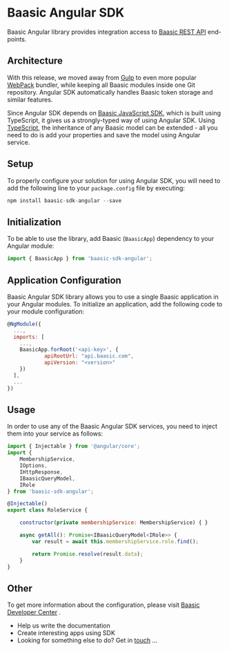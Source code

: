 # Baasic Angular SDK

Baasic Angular library provides integration access to [Baasic REST API](http://dev.baasic.com/api/reference/home) end-points.

## Architecture

With this release, we moved away from [Gulp](http://gulpjs.com/) to even more popular [WebPack](https://webpack.js.org/) bundler, while keeping all Baasic modules inside one Git repository. Angular SDK automatically handles Baasic token storage and similar features.

Since Angular SDK depends on [Baasic JavaScript SDK](https://github.com/Baasic/baasic-sdk-javascript), which is built using TypeScript, it gives us a strongly-typed way of using Angular SDK. Using [TypeScript](https://www.typescriptlang.org/), the inheritance of any Baasic model can be extended - all you need to do is add your properties and save the model using Angular service.

## Setup

To properly configure your solution for using Angular SDK, you will need to add the following line to your `package.config` file by executing:

```javascript
npm install baasic-sdk-angular --save
```

## Initialization

To be able to use the library, add Baasic (`BaasicApp`) dependency to your Angular module:

```javascript
import { BaasicApp } from 'baasic-sdk-angular';
```

## Application Configuration

Baasic Angular SDK library allows you to use a single Baasic application in your Angular modules. To initialize an application, add the following code to your module configuration:

```javascript
@NgModule({
  ...,
  imports: [ 
    ...,
    BaasicApp.forRoot('<api-key>', {
            apiRootUrl: "api.baasic.com",
            apiVersion: "<version>"      
    })
  ],
  ...
})

```

## Usage

In order to use any of the Baasic Angular SDK services, you need to inject them into your service as follows:

```javascript
import { Injectable } from '@angular/core';
import {
    MembershipService,
    IOptions,
    IHttpResponse,
    IBaasicQueryModel,
    IRole
} from 'baasic-sdk-angular';

@Injectable()
export class RoleService {

    constructor(private membershipService: MembershipService) { }

    async getAll(): Promise<IBaasicQueryModel<IRole>> {
        var result = await this.membershipService.role.find();

        return Promise.resolve(result.data);
    }
}
```

## Other

To get more information about the configuration, please visit [Baasic Developer Center](http://dev.baasic.com/sdk#Angular) .

* Help us write the documentation
* Create interesting apps using SDK
* Looking for something else to do? Get in <u>touch</u> ...
